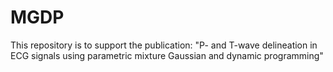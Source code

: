 # MGDP
This repository is to support the publication: "P- and T-wave delineation in ECG signals using parametric mixture Gaussian and dynamic programming"
